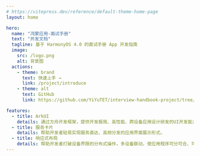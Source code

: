 ```yaml
---
# https://vitepress.dev/reference/default-theme-home-page
layout: home

hero:
  name: "鸿蒙应用-面试手册"
  text: "开发文档"
  tagline: 基于 HarmonyOS 4.0 的面试手册 App 开发指南
  image:
    src: /logo.png
    alt: 背景图
  actions:
    - theme: brand
      text: 快速上手 →
      link: /project/introduce
    - theme: alt
      text: GitHub
      link: https://github.com/YiYuTET/interview-handbook-project/tree/main

features:
  - title: ArkUI
    details: 通过方舟开发框架，提供开发极简、高性能、跨设备应用设计研发的UI开发能力。
  - title: 服务卡片
    details: 帮助开发者轻易实现服务直达、高频分发的应用界面展示形式。
  - title: 响应式布局
    details: 帮助开发者打破设备界限的分布式操作，多设备联动，使应用程序可分可合、可跨端迁移和多端协同。
---
```


